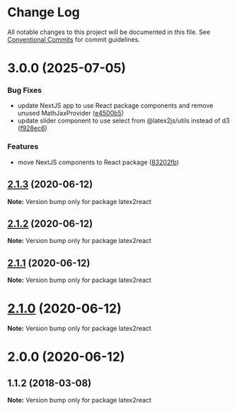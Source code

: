 # Change Log

All notable changes to this project will be documented in this file.
See [Conventional Commits](https://conventionalcommits.org) for commit guidelines.

# 3.0.0 (2025-07-05)

### Bug Fixes

- update NextJS app to use React package components and remove unused MathJaxProvider ([e4500b5](https://github.com/Mathapedia/LaTeX2JS/commit/e4500b5a276a9c50f9c86155287ded9690872507))
- update slider component to use select from @latex2js/utils instead of d3 ([f928ec6](https://github.com/Mathapedia/LaTeX2JS/commit/f928ec68ede5d8cf4b8703eb9bda6e34ece6a428))

### Features

- move NextJS components to React package ([83202fb](https://github.com/Mathapedia/LaTeX2JS/commit/83202fbaf644ec3afcb71d3d295719a502d17730))

## [2.1.3](https://github.com/Mathapedia/LaTeX2JS/compare/latex2react@2.1.2...latex2react@2.1.3) (2020-06-12)

**Note:** Version bump only for package latex2react

## [2.1.2](https://github.com/Mathapedia/LaTeX2JS/compare/latex2react@2.1.1...latex2react@2.1.2) (2020-06-12)

**Note:** Version bump only for package latex2react

## [2.1.1](https://github.com/Mathapedia/LaTeX2JS/compare/latex2react@2.1.0...latex2react@2.1.1) (2020-06-12)

**Note:** Version bump only for package latex2react

# [2.1.0](https://github.com/Mathapedia/LaTeX2JS/compare/latex2react@2.0.0...latex2react@2.1.0) (2020-06-12)

**Note:** Version bump only for package latex2react

# 2.0.0 (2020-06-12)

## 1.1.2 (2018-03-08)

**Note:** Version bump only for package latex2react
